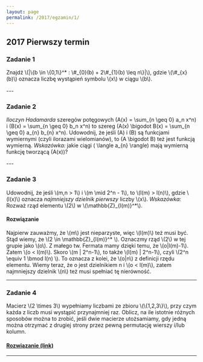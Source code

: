 ```yaml
---
layout: page
permalink: /2017/egzamin/1/
---
```


## 2017 Pierwszy termin

### Zadanie 1
<p style="margin-bottom: 15px">
  Znajdź \(|\{b \in \{0,1\}^* : \#_{0}(b) + 2\#_{1}(b) \leq n\}|\), gdzie \(\#_{x}(b)\) oznacza liczbę wystąpień symbolu \(x\) w ciągu \(b\).
</p>
---

### Zadanie 2
<p style="margin-bottom: 15px">

  <i>Iloczyn Hadamarda</i> szeregów potęgowych \(A(x) = \sum_{n \geq 0} a_n x^n\) i 
  \(B(x) = \sum_{n \geq 0} b_n x^n\) to szereg \(A(x) \bigodot B(x) = \sum_{n \geq 0} a_{n} b_{n} x^n\). Udowodnij, że jeśli \(A\) i \(B\) są 
  funkcjami wymiernymi (czyli ilorazami wielomianów), to \(A \bigodot B\) też jest funkcją wymierną. 
  <i> Wskazówka:</i> jakie ciągi \( \langle a_{n} \rangle\) mają wymierną funkcję tworzącą \(A(x)\)?
</p>
---

### Zadanie 3
<p style="margin-bottom: 15px">
  Udowodnij, że jeśli \(m,n > 1\) i \(m \mid 2^n - 1\), to \(l(m) > l(n)\), gdzie \(l(x)\) oznacza <i> najmniejszy dzielnik pierwszy  </i> 
  liczby \(x\). <i> Wskazówka: </i> Rozważ rząd elementu \(2\) w \(\mathbb{Z}_{l(m)}^*\).
</p> 


<div data-collapse>
  <h4 class="collapsible">Rozwiązanie</h4>
  <div class="solution">
    <p>
		Najpierw zauważmy, że \(m\) jest nieparzyste, więc \(l(m)\) też musi być.
		Stąd wiemy, że \(2 \in \mathbb{Z}_{l(m)}^* \).
		Oznaczmy rząd \(2\) w tej grupie jako \(o\).
		Z małego tw. Fermata mamy dzięki temu, że \(o|l(m)-1\).
		Zatem \(o < l(m)\).
		Skoro \(m | 2^n-1\), to także \(l(m) | 2^n-1\), czyli \(2^n \equiv 1 \bmod l(n) \).
		To oznacza z kolei, że \(o|n\) z definicji rzędu elementu.
		Wiemy teraz, że o jest dzielnikiem n i \(o < l(m)\), zatem najmniejszy dzielnik \(n\) też musi spełniać tę nierówność.
    </p>
  </div>
</div>

---

### Zadanie 4
<p style="margin-bottom: 15px">
  Macierz \(2 \times 3\) wypełniamy liczbami ze zbioru \(\{1,2,3\}\), przy czym każda z liczb musi 
  wystąpić przynajmniej raz. Oblicz, na ile istotnie różnych sposobów można to zrobić, jeśli dwie macierze utożsamiamy, gdy jedną można otrzymać z drugiej strony przez pewną permutację wierszy i/lub kolumn.
</p> 

<div>
  <h4 class="collapsible"><a href="https://math.stackexchange.com/questions/2113657/burnsides-lemma-applied-to-grids-with-interchanging-rows-and-columns">Rozwiązanie (link)</a></h4>
</div>

---
